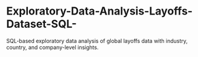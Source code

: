 # Exploratory-Data-Analysis-Layoffs-Dataset-SQL-
SQL-based exploratory data analysis of global layoffs data with industry, country, and company-level insights.
